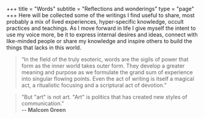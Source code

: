 +++
title = "Words"
subtitle = "Reflections and wonderings"
type = "page"
+++
Here will be collected some of the writings I find useful to share, most probably a mix of lived experiences, hyper-specific knowledge, occult practices and teachings. As I move forward in life I give myself the intent to use my voice more, be it to express internal desires and ideas, connect with like-minded people or share my knowledge and inspire others to build the things that lacks in this world.

> “In the field of the truly esoteric, words are the sigils of power that form as the inner world takes outer form. They develop a greater meaning and purpose as we formulate the grand sum of experience into singular flowing points. Even the act of writing is itself a magical act, a ritualistic focusing and a scriptural act of devotion.”

> "But "art" is not art. "Art" is politics that has created new styles of communication."  
**-- Malcom Green**
